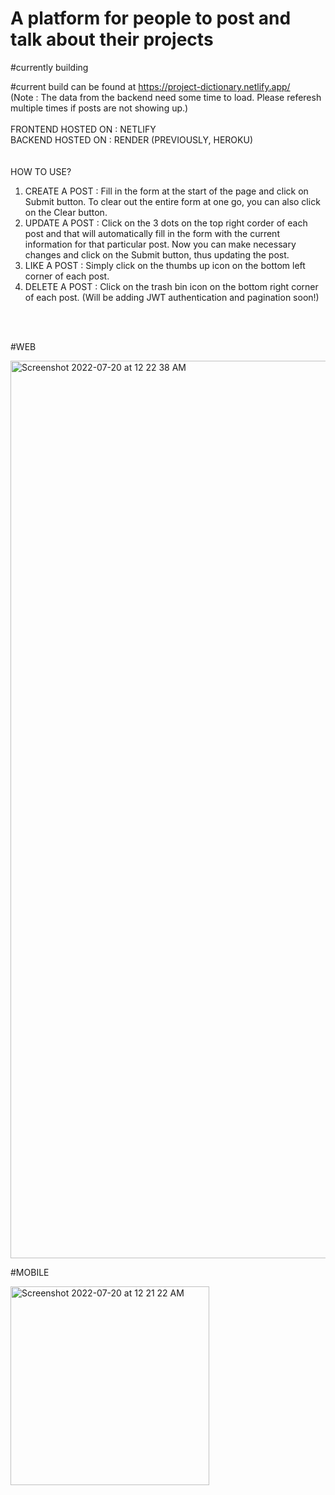 # A platform for people to post and talk about their projects

#currently building

#current build can be found at https://project-dictionary.netlify.app/  <br />
(Note : The data from the backend need some time to load. Please referesh multiple times if posts are not showing up.)
<br />
<br />
FRONTEND HOSTED ON : NETLIFY  <br />
BACKEND HOSTED ON : RENDER  (PREVIOUSLY, HEROKU)
<br />
<br />
<br />
HOW TO USE?<br />
1. CREATE A POST : Fill in the form at the start of the page and click on Submit button. To clear out the entire form at one go, you can also click on the Clear button.<br />
2. UPDATE A POST : Click on the 3 dots on the top right corder of each post and that will automatically fill in the form with the current information for that particular post. Now you can make necessary changes and click on the Submit button, thus updating the post.<br />
3. LIKE A POST : Simply click on the thumbs up icon on the bottom left corner of each post.<br />
4. DELETE A POST : Click on the trash bin icon on the bottom right corner of each post. (Will be adding JWT authentication and pagination soon!)<br />
<br />
<br />

#WEB

<img width="1436" alt="Screenshot 2022-07-20 at 12 22 38 AM" src="https://user-images.githubusercontent.com/71429098/179826987-a286c8c6-3777-499d-936e-0aad18f1ae66.png">


#MOBILE

<img width="318" alt="Screenshot 2022-07-20 at 12 21 22 AM" src="https://user-images.githubusercontent.com/71429098/179826804-078a7e60-5af1-409a-93ec-b04e48e781df.png">
